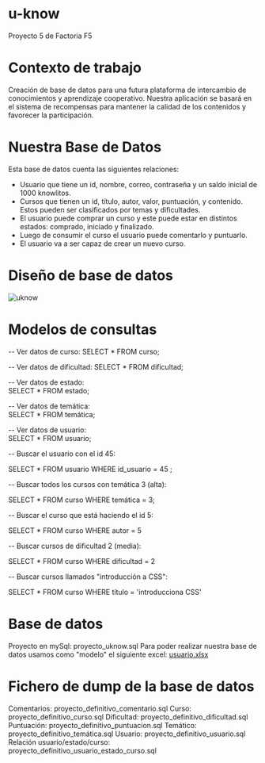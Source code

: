 # u-know
Proyecto 5 de Factoria F5

# Contexto de trabajo
Creación de base de datos para una futura plataforma de intercambio de conocimientos y aprendizaje cooperativo. Nuestra aplicación se basará en el sistema de recompensas para mantener la calidad de los contenidos y favorecer la participación.

# Nuestra Base de Datos
Esta base de datos cuenta las siguientes relaciones: 
- Usuario que tiene un id, nombre, correo, contraseña y un saldo inicial de 1000 knowlitos.
- Cursos que tienen un id, título, autor, valor, puntuación, y contenido. Estos pueden ser clasificados por temas y dificultades. 
- El usuario puede comprar un curso y este puede estar en distintos estados: comprado, iniciado y finalizado. 
- Luego de consumir el curso el usuario puede comentarlo y puntuarlo. 
- El usuario va a ser capaz de crear un nuevo curso. 

# Diseño de base de datos
![uknow](https://github.com/EvangeRodriguez/u-know/assets/131253299/a50e3d89-e6f7-492a-8a4b-f121b1ac6232)

# Modelos de consultas 
-- Ver datos de curso: 
SELECT * FROM curso;

-- Ver datos de dificultad: 
SELECT * FROM dificultad;

-- Ver datos de estado:  
 SELECT * FROM estado;

-- Ver datos de temática:  
SELECT * FROM temática;

-- Ver datos de usuario:  
 SELECT * FROM usuario;

-- Buscar el usuario con el id 45:

SELECT * FROM usuario WHERE id_usuario = 45 ; 

-- Buscar todos los cursos con temática 3 (alta):

SELECT * FROM curso WHERE temática = 3; 

-- Buscar el curso que está haciendo el id 5:

SELECT * FROM curso WHERE autor = 5

-- Buscar cursos de dificultad 2 (media):

SELECT * FROM curso WHERE dificultad = 2

-- Buscar cursos llamados "introducción a CSS":

SELECT * FROM curso WHERE título = 'introducciona CSS'

# Base de datos
Proyecto en mySql: proyecto_uknow.sql
Para poder realizar nuestra base de datos usamos como "modelo" el siguiente excel: 
[usuario.xlsx](https://github.com/EvangeRodriguez/u-know/files/11652258/usuario.xlsx)

# Fichero de dump de la base de datos
Comentarios: proyecto_definitivo_comentario.sql
Curso: proyecto_definitivo_curso.sql 
Dificultad: proyecto_definitivo_dificultad.sql 
Puntuación: proyecto_definitivo_puntuacion.sql 
Temático: proyecto_definitivo_temática.sql 
Usuario: proyecto_definitivo_usuario.sql 
Relación usuario/estado/curso: proyecto_definitivo_usuario_estado_curso.sql 
